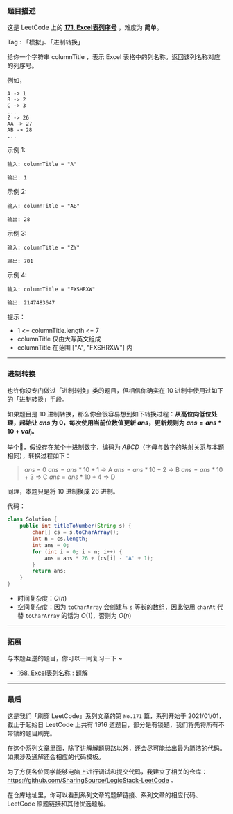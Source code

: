 ### 题目描述

这是 LeetCode 上的 **[171. Excel表列序号](https://leetcode-cn.com/problems/excel-sheet-column-number/solution/gong-shui-san-xie-tong-yong-jin-zhi-zhua-y5fm/)** ，难度为 **简单**。

Tag : 「模拟」、「进制转换」



给你一个字符串 columnTitle ，表示 Excel 表格中的列名称。返回该列名称对应的列序号。 


例如，
```
A -> 1
B -> 2
C -> 3
...
Z -> 26
AA -> 27
AB -> 28 
...
```
示例 1:
```
输入: columnTitle = "A"

输出: 1
```
示例 2:
```
输入: columnTitle = "AB"

输出: 28
```
示例 3:
```
输入: columnTitle = "ZY"

输出: 701
```
示例 4:
```
输入: columnTitle = "FXSHRXW"

输出: 2147483647
```

提示：
* 1 <= columnTitle.length <= 7
* columnTitle 仅由大写英文组成
* columnTitle 在范围 ["A", "FXSHRXW"] 内

---

### 进制转换

也许你没专门做过「进制转换」类的题目，但相信你确实在 $10$ 进制中使用过如下的「进制转换」手段。

如果题目是 $10$ 进制转换，那么你会很容易想到如下转换过程：**从高位向低位处理，起始让 $ans$ 为 $0$，每次使用当前位数值更新 $ans$，更新规则为 $ans = ans * 10 + val_i$。**

举个🌰，假设存在某个十进制数字，编码为 $ABCD$（字母与数字的映射关系与本题相同），转换过程如下：

> $ans$ = 0
$ans = ans * 10 + 1$ => A
$ans = ans * 10 + 2$ => B
$ans = ans * 10 + 3$ => C
$ans = ans * 10 + 4$ => D

同理，本题只是将 $10$ 进制换成 $26$ 进制。

代码：
```Java
class Solution {
    public int titleToNumber(String s) {
        char[] cs = s.toCharArray();
        int n = cs.length;
        int ans = 0;
        for (int i = 0; i < n; i++) {
            ans = ans * 26 + (cs[i] - 'A' + 1);
        }
        return ans;
    }
}
```
* 时间复杂度：$O(n)$
* 空间复杂度：因为 `toCharArray` 会创建与 `s` 等长的数组，因此使用 `charAt` 代替 `toCharArray` 的话为 $O(1)$，否则为 $O(n)$

---

### 拓展

与本题互逆的题目，你可以一同复习一下 ~ 

* [168. Excel表列名称](https://leetcode-cn.com/problems/excel-sheet-column-title/) : [题解](https://leetcode-cn.com/problems/excel-sheet-column-title/solution/gong-shui-san-xie-cong-1-kai-shi-de-26-j-g2ur/)

---

### 最后

这是我们「刷穿 LeetCode」系列文章的第 `No.171` 篇，系列开始于 2021/01/01，截止于起始日 LeetCode 上共有 1916 道题目，部分是有锁题，我们将先将所有不带锁的题目刷完。

在这个系列文章里面，除了讲解解题思路以外，还会尽可能给出最为简洁的代码。如果涉及通解还会相应的代码模板。

为了方便各位同学能够电脑上进行调试和提交代码，我建立了相关的仓库：https://github.com/SharingSource/LogicStack-LeetCode 。

在仓库地址里，你可以看到系列文章的题解链接、系列文章的相应代码、LeetCode 原题链接和其他优选题解。

